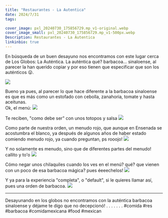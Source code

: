 ```yaml
---
title: "Restaurantes - La Autentica"
date: 2024/7/31
tags:

cover_image: pxl_20240730_175856729.mp_v1-original.webp
cover_image_small: pxl_20240730_175856729.mp_v1-500px.webp
Description: Restaurantes - La Autentica
linkinbio: true
---
```



En búsqueda de un buen desayuno nos encontramos con este lugar cerca de Los Globos: La Auténtica. La auténtica qué? barbacoa... sinaloense, al parecer la han querido copiar y por eso tienen que especificar que son los auténticos 😛. 

[![](pxl_20240730_175856729.mp_v1)](pxl_20240730_175856729.mp_v1-original.webp)

Bueno ya pues, al parecer lo que hace diferente a la barbacoa sinaloense es que es más como un estofado con cebolla, zanahoria, tomate y hasta aceitunas.
<br>
Ok, el menú:
[![](pxl_20240730_175841005.mp_v1)](pxl_20240730_175841005.mp_v1-original.webp)

Te reciben, "como debe ser" con unos totopos y salsa
[![](pxl_20240730_171325083.mp_v1)](pxl_20240730_171325083.mp_v1-original.webp)

Como parte de nuestra orden, un menudo rojo, que aunque en Ensenada se acostumbra el blanco, ya después de algunos años de haber estado comiendo menudo rojo, ya cuando preguntan, ps rooojo!
[![](pxl_20240730_172955007.mp_v1)](pxl_20240730_172955007.mp_v1-original.webp)

Y no solamente es menudo, sino que de diferentes partes del menudo! callito y to'o
[![](pxl_20240730_173150253.mp_v1)](pxl_20240730_173150253.mp_v1-original.webp)

Cómo negar unos chilaquiles cuando los ves en el menú? qué? que vienen con un poco de esa barbacoa mágica? pues éeeechelos!
[![](pxl_20240730_173035565.mp_v1)](pxl_20240730_173035565.mp_v1-original.webp)

Y ya para la experiencia "completa", o "default", si le quieres llamar así, pues una orden de barbacoa.
[![](pxl_20240730_173023919_v1)](pxl_20240730_173023919_v1-original.webp)

---

Desayunando en los globos no encontramos con la auténtica barbacoa sinaloense y déjame te digo que no decepcionó!
.
.
.
.
.
.
.
#comida #res #barbacoa #comidamexicana #food #mexican
